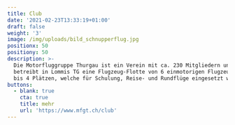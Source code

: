 ```yaml
---
title: Club
date: '2021-02-23T13:33:19+01:00'
draft: false
weight: '3'
image: /img/uploads/bild_schnupperflug.jpg
positionx: 50
positiony: 50
description: >-
  Die Motorfluggruppe Thurgau ist ein Verein mit ca. 230 Mitgliedern und
  betreibt in Lommis TG eine Flugzeug-Flotte von 6 einmotorigen Flugzeugen mit 2
  bis 4 Plätzen, welche für Schulung, Reise- und Rundflüge eingesetzt werden.
buttons:
  - blank: true
    cta: true
    title: mehr
    url: 'https://www.mfgt.ch/club'
---
```


